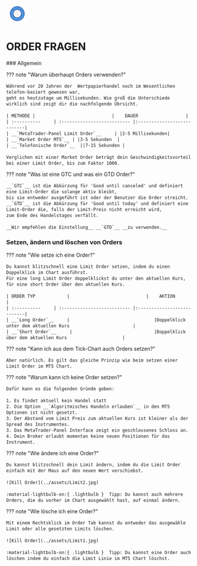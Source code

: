 
<a href="../.." title="MetaTrader-Panel" aria-label="MetaTrader-Panel">
<svg class="mobile_only" width="60" height="60" viewbox="0 0 40 40" xmlns="http://www.w3.org/2000/svg">
  <circle cx="20" cy="20" fill="none" r="12" stroke="#1750AC" stroke-width="3">
	<animate attributeName="r" from="8" to="20" dur="1.5s" begin="0s" repeatCount="indefinite"/>
	<animate attributeName="opacity" from="1" to="0" dur="1.5s" begin="0s" repeatCount="indefinite"/>
  </circle>
  <circle cx="20" cy="20" fill="#3373C4" r="13"/>
  <circle cx="20" cy="20" fill="#5494DA" r="12"/>
  <circle cx="20" cy="20" fill="#1750AC" r="8"/>
  <circle cx="20" cy="20" fill="#F5F5F5" r="7"/>
</svg>
</a>

# ORDER FRAGEN
<p id="com-faq"></p>
### Allgemein	 	 

??? note "Warum überhaupt Orders verwenden?"

    Während vor 20 Jahren der  Wertpapierhandel noch im Wesentlichen telefon-basiert gewesen war, 
	geht es heutzutage um Millisekunden. Wie groß die Unterschiede wirklich sind zeigt dir die nachfolgende Übrsicht.  
	
	| METHODE |                             |    DAUER                  |
	| :----------     | :-------------------------- |:---------------------------|
	| __`MetaTrader-Panel Limit Order`__     | |2-5 Millisekunden|
	| __`Market Order MT5`__ | |3-5 Sekunden  |
	| __`Telefonische Order`__  ||7-15 Sekunden |  
	
	Verglichen mit einer Market Order beträgt dein Geschwindigkeitsvorteil bei einer Limit Order, bis zum Faktor 1000.

    
	
??? note "Was ist eine GTC und was ein GTD Order?"

    __`GTC`__ ist die Abkürzung für 'Good until canceled' und definiert eine Limit-Order die solange aktiv bleibt,
	bis sie entweder ausgeführt ist oder der Benutzer die Order streicht.  
	__`GTD`__ ist die Abkürzung für 'Good until today' und definiert eine Limit-Order die, falls der Limit-Preis nicht erreicht wird, 
	zum Ende des Handelstages verfällt.  
	
	__Wir empfehlen die Einstellung__ __`GTD`__ __zu verwenden.__
	
	
	
### Setzen, ändern und löschen von Orders
??? note "Wie setze ich eine Order?"

    Du kannst blitzschnell eine Limit Order setzen, indem du einen Doppelklick im Chart ausführst.  
	Für eine long Limit Order doppelklickst du unter den aktuellen Kurs, für eine short Order über den aktuellen Kurs.
	
	| ORDER TYP            |                             |    AKTION                  |
	| :----------     | :-------------------------- |:---------------------------|
	| __`Long Order`__     |    							|Doppelklick unter dem aktuellen Kurs   					 |
	| __`Short Order`__     |    							|Doppelklick über dem aktuellen Kurs   					 |
	
??? note "Kann ich aus dem Tick-Chart auch Orders setzen?"

    Aber natürlich. Es gilt das gleiche Prinzip wie beim setzen einer Limit Order im MT5 Chart.
	
??? note "Warum kann ich keine Order setzen?"
	
	Dafür kann es die folgenden Gründe geben:  
	
    1. Es findet aktuell kein Handel statt
	2. Die Option __`Algoritmisches Handeln erlauben`__ in den MT5 Optionen ist nicht gesetzt.
	3. Der Abstand vom Limit Preis zum aktuellen Kurs ist kleiner als der Spread des Instrumentes.
	3. Das MetaTrader-Panel Interface zeigt ein geschlossenes Schloss an.
	4. Dein Broker erlaubt momentan keine neuen Positionen für das Instrument.
	 
	 

??? note "Wie ändere ich eine Order?"

    Du kannst blitzschnell dein Limit ändern, indem du die Limit Order einfach mit der Maus auf den neuen Wert verschiebst.  
	
    ![Kill Order](../assets/Limit2.jpg)   
	
	:material-lightbulb-on:{ .lightbulb }  Tipp: Du kannst auch mehrere Orders, die du vorher im Chart ausgewählt hast, auf einmal ändern.	
	 

??? note "Wie lösche ich eine Order?"
	
	Mit einem Rechtsklick im Order Tab kannst du entweder das ausgewähle Limit oder alle gesetzten Limits löschen.  
	
    ![Kill Order](../assets/Limit1.jpg)  
	
	:material-lightbulb-on:{ .lightbulb }  Tipp: Du kannst eine Order auch löschen indem du einfach die Limit Linie im MT5 Chart löschst.
<br>


<br>
<br>	
<br>
<br>
<br>